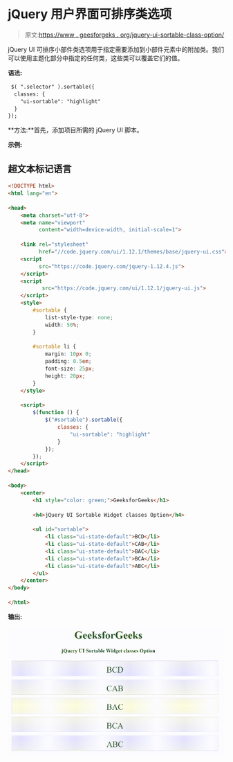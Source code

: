 # jQuery 用户界面可排序类选项

> 原文:[https://www . geesforgeks . org/jquery-ui-sortable-class-option/](https://www.geeksforgeeks.org/jquery-ui-sortable-classes-option/)

jQuery UI 可排序小部件类选项用于指定需要添加到小部件元素中的附加类。我们可以使用主题化部分中指定的任何类，这些类可以覆盖它们的值。

**语法:**

```html
 $( ".selector" ).sortable({
  classes: {
    "ui-sortable": "highlight"
  }
});
```

**方法:**首先，添加项目所需的 jQuery UI 脚本。

> <link rel="”stylesheet”" href="”//code.jquery.com/ui/1.12.1/themes/base/jquery-ui.css”">

**示例:**

## 超文本标记语言

```html
<!DOCTYPE html>
<html lang="en">

<head>
    <meta charset="utf-8">
    <meta name="viewport" 
          content="width=device-width, initial-scale=1">

    <link rel="stylesheet"
          href="//code.jquery.com/ui/1.12.1/themes/base/jquery-ui.css">   
    <script 
          src="https://code.jquery.com/jquery-1.12.4.js">
    </script>
    <script 
           src="https://code.jquery.com/ui/1.12.1/jquery-ui.js">
    </script>
    <style>
        #sortable {
            list-style-type: none;
            width: 50%;
        }

        #sortable li {
            margin: 10px 0;
            padding: 0.5em;
            font-size: 25px;
            height: 20px;
        }
    </style>

    <script>
        $(function () {
            $("#sortable").sortable({
                classes: {
                    "ui-sortable": "highlight"
                }
            });
        });
    </script>
</head>

<body>
    <center>
        <h1 style="color: green;">GeeksforGeeks</h1>

        <h4>jQuery UI Sortable Widget classes Option</h4>

        <ul id="sortable">
            <li class="ui-state-default">BCD</li>
            <li class="ui-state-default">CAB</li>
            <li class="ui-state-default">BAC</li>
            <li class="ui-state-default">BCA</li>
            <li class="ui-state-default">ABC</li>
        </ul>
    </center>
</body>

</html>
```

**输出:**

![](img/74bd0f289446804656c1ddfc7de01309.png)